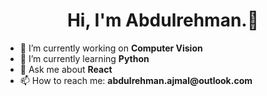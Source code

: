<h1 align="center"> Hi, I'm Abdulrehman.👋 </h1>



 <ul>
  <li>🔭 I’m currently working on <strong>Computer Vision</strong></li>
  <li>🌱 I’m currently learning <strong>Python</strong></li>
  <li>💬 Ask me about <strong>React</strong></li>
  <li>📫 How to reach me: <strong>abdulrehman.ajmal@outlook.com </strong></li>
 </ul>

<!-- BLOG-POST-LIST:START -->
<!-- BLOG-POST-LIST:END -->
